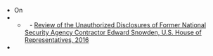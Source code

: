- On
- 
	- ` ` - [Review of the Unauthorized Disclosures of Former National Security Agency Contractor Edward Snowden, U.S. House of Representatives, 2016](https://intelligence.house.gov/uploadedfiles/hpsci_snowden_review_declassified.pdf)
- 